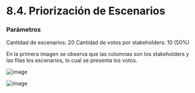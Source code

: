 # 8.4. Priorización de Escenarios

### Parámetros

Cantidad de escenarios: 20
Cantidad de votos por stakeholders: 10 (50%)

En la primera imagen se observa que las columnas son los stakeholders y las filas los escenarios, lo cual se presenta los votos.

![image](https://drive.google.com/uc?export=view&id=1vNOgoIH7ytVU2Z87MJNWaUpvdMqpCzq_)

![image](https://drive.google.com/uc?export=view&id=1w3oylymjuyXe1T8In_Z-ZARzibtpUEdc)
